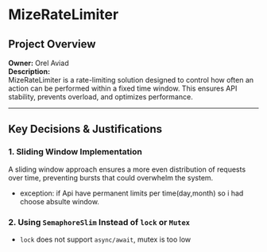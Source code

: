 # MizeRateLimiter

## Project Overview
**Owner:** Orel Aviad  
**Description:**  
MizeRateLimiter is a rate-limiting solution designed to control how often an action can be performed within a fixed time window. This ensures API stability, prevents overload, and optimizes performance.

---

## Key Decisions & Justifications

### 1. **Sliding Window Implementation**
A sliding window approach ensures a more even distribution of requests over time, preventing bursts that could overwhelm the system.
- exception: if Api have permanent limits per time(day,month) so i had choose absulte window.

### 2. **Using `SemaphoreSlim` Instead of `lock` or `Mutex`**
- `lock` does not support `async/await`, mutex is too low


